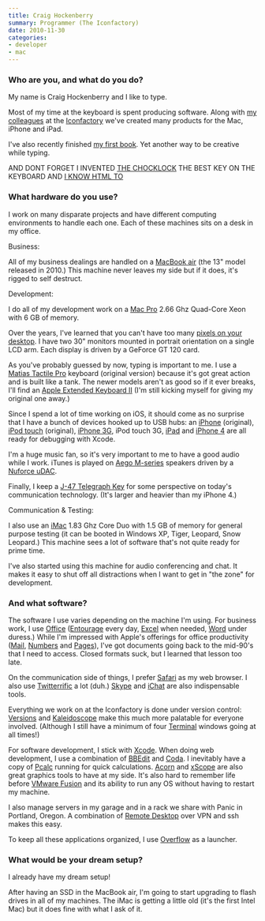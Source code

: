```yaml
---
title: Craig Hockenberry
summary: Programmer (The Iconfactory)
date: 2010-11-30
categories:
- developer
- mac
---
```


### Who are you, and what do you do?

My name is Craig Hockenberry and I like to type.

Most of my time at the keyboard is spent producing software. Along with [my colleagues](http://iconfactory.com/home/staff "The staff of the Iconfactory.") at the [Iconfactory](http://iconfactory.com/home "The Iconfactory.") we've created many products for the Mac, iPhone and iPad.

I've also recently finished [my first book](http://appdevmanual.com/ "The website for Craig's book."). Yet another way to be creative while typing.

AND DONT FORGET I INVENTED [THE CHOCKLOCK](http://www.google.com/search?q=chocklock "A Google search for 'chocklock'.") THE BEST KEY ON THE KEYBOARD AND [I KNOW HTML TO](http://shauninman.com/vs/?url=http%3A%2F%2Fchocklock.com "Craig knows HTML.")

### What hardware do you use?

I work on many disparate projects and have different computing environments to handle each one. Each of these machines sits on a desk in my office.

Business:

All of my business dealings are handled on a [MacBook air][macbook-air] (the 13" model released in 2010.) This machine never leaves my side but if it does, it's rigged to self destruct.

Development:

I do all of my development work on a [Mac Pro][mac-pro] 2.66 Ghz Quad-Core Xeon with 6 GB of memory.

Over the years, I've learned that you can't have too many [pixels on your desktop](http://files.iconfactory.net/craig/SixtyInch.jpg "A photo of Craig's screens."). I have two 30" monitors mounted in portrait orientation on a single LCD arm. Each display is driven by a GeForce GT 120 card.

As you've probably guessed by now, typing is important to me. I use a [Matias Tactile Pro][tactile-pro] keyboard (original version) because it's got great action and is built like a tank. The newer models aren't as good so if it ever breaks, I'll find an [Apple Extended Keyboard II][extended-keyboard-ii] (I'm still kicking myself for giving my original one away.)

Since I spend a lot of time working on iOS, it should come as no surprise that I have a bunch of devices hooked up to USB hubs: an [iPhone][] (original), [iPod touch][ipod-touch] (original), [iPhone 3G][iphone-3g], iPod touch 3G, [iPad][] and [iPhone 4][iphone-4] are all ready for debugging with Xcode.

I'm a huge music fan, so it's very important to me to have a good audio while I work. iTunes is played on [Aego M-series][aego-m] speakers driven by a [Nuforce uDAC][icon-udac].

Finally, I keep a [J-47 Telegraph Key](http://k6ix.net/J-37/J47.html "A telegraph key.") for some perspective on today's communication technology. (It's larger and heavier than my iPhone 4.)

Communication & Testing:

I also use an [iMac][] 1.83 Ghz Core Duo with 1.5 GB of memory for general purpose testing (it can be booted in Windows XP, Tiger, Leopard, Snow Leopard.) This machine sees a lot of software that's not quite ready for prime time.

I've also started using this machine for audio conferencing and chat. It makes it easy to shut off all distractions when I want to get in "the zone" for development.

### And what software?

The software I use varies depending on the machine I'm using. For business work, I use [Office][] ([Entourage][] every day, [Excel][] when needed, [Word][] under duress.) While I'm impressed with Apple's offerings for office productivity ([Mail][], [Numbers][] and [Pages][]), I've got documents going back to the mid-90's that I need to access. Closed formats suck, but I learned that lesson too late.

On the communication side of things, I prefer [Safari][] as my web browser. I also use [Twitterrific][] a lot (duh.) [Skype][] and [iChat][] are also indispensable tools.

Everything we work on at the Iconfactory is done under version control: [Versions][] and [Kaleidoscope][] make this much more palatable for everyone involved. (Although I still have a minimum of four [Terminal][] windows going at all times!)

For software development, I stick with [Xcode][]. When doing web development, I use a combination of [BBEdit][] and [Coda][]. I inevitably have a copy of [Pcalc][] running for quick calculations. [Acorn][] and [xScope][] are also great graphics tools to have at my side. It's also hard to remember life before [VMware Fusion][vmware-fusion] and its ability to run any OS without having to restart my machine.

I also manage servers in my garage and in a rack we share with Panic in Portland, Oregon. A combination of [Remote Desktop][remote-desktop] over VPN and ssh makes this easy.

To keep all these applications organized, I use [Overflow][] as a launcher.

### What would be your dream setup?

I already have my dream setup!

After having an SSD in the MacBook air, I'm going to start upgrading to flash drives in all of my machines. The iMac is getting a little old (it's the first Intel Mac) but it does fine with what I ask of it.

[acorn]: https://flyingmeat.com/acorn/ "An image editor for the Mac."
[aego-m]: https://www.macworld.com/article/1149795/acoustic_energy_aego_m.html "Computer speakers."
[bbedit]: http://www.barebones.com/products/bbedit/ "A text editor for the Mac."
[coda]: https://panic.com/coda/ "A single-window HTML/web tool for the Mac."
[entourage]: https://en.wikipedia.org/wiki/Microsoft_Entourage "A Mac email client included with Office."
[excel]: https://products.office.com/en-us/excel "A spreadsheet application."
[extended-keyboard-ii]: http://lowendmac.com/2006/apples-extended-keyboard-ii-sequel-to-a-legend/ "An ADB-based keyboard."
[ichat]: https://en.wikipedia.org/wiki/IChat "An AIM/Jabber client included with Mac OS X."
[icon-udac]: https://billstclair.com/udac/ "A USB digital audio converter."
[imac]: https://www.apple.com/imac/ "An all-in-one computer."
[ipad]: https://www.apple.com/ipad/ "A tablet device."
[iphone-3g]: https://en.wikipedia.org/wiki/IPhone_3G "A smartphone."
[iphone-4]: https://en.wikipedia.org/wiki/IPhone_4 "A smartphone."
[iphone]: https://en.wikipedia.org/wiki/IPhone_(1st_generation) "A smartphone."
[ipod-touch]: https://www.apple.com/ipod-touch/ "It's like an iPhone, without the phone bit."
[kaleidoscope]: https://www.kaleidoscopeapp.com/ "A file and image diff app for the Mac."
[mac-pro]: https://www.apple.com/mac-pro/ "The Intel-based Mac tower computer."
[macbook-air]: https://www.apple.com/macbook-air/ "A very thin laptop."
[mail]: https://en.wikipedia.org/wiki/Mail_(application) "The default Mac OS X mail client."
[numbers]: https://www.apple.com/numbers/ "A spreadsheet application for the Mac."
[office]: https://products.office.com/en-us/home "An office productivity suite."
[overflow]: https://stuntsoftware.com/overflow/ "A dock application launcher."
[pages]: https://www.apple.com/pages/ "A Mac word processor and layout tool from Apple."
[pcalc]: https://pcalc.com/ "A scientific calculator for the Mac."
[remote-desktop]: https://www.apple.com/remotedesktop/ "Software for managing a collection of Macs."
[safari]: https://www.apple.com/safari/ "A fast web browser."
[skype]: https://www.skype.com/en/ "Voice and video chat software."
[tactile-pro]: http://www.matias.ca/tactilepro/ "A keyboard with keys like the Apple Extended keyboard."
[terminal]: https://en.wikipedia.org/wiki/Terminal_(OS_X) "A console application included with Mac OS X."
[twitterrific]: https://twitterrific.com/mac "A Twitter client for the Mac."
[versions]: https://versionsapp.com/ "A Subversion client for the Mac."
[vmware-fusion]: http://web.archive.org/web/20221223060906/https://www.vmware.com/products/fusion.html "A PC emulator for the Mac."
[word]: https://products.office.com/en-us/word "A document editor."
[xcode]: https://en.wikipedia.org/wiki/Xcode "An IDE for Mac developers."
[xscope]: http://xscopeapp.com "A Mac tool for on-screen measuring and aligning."
